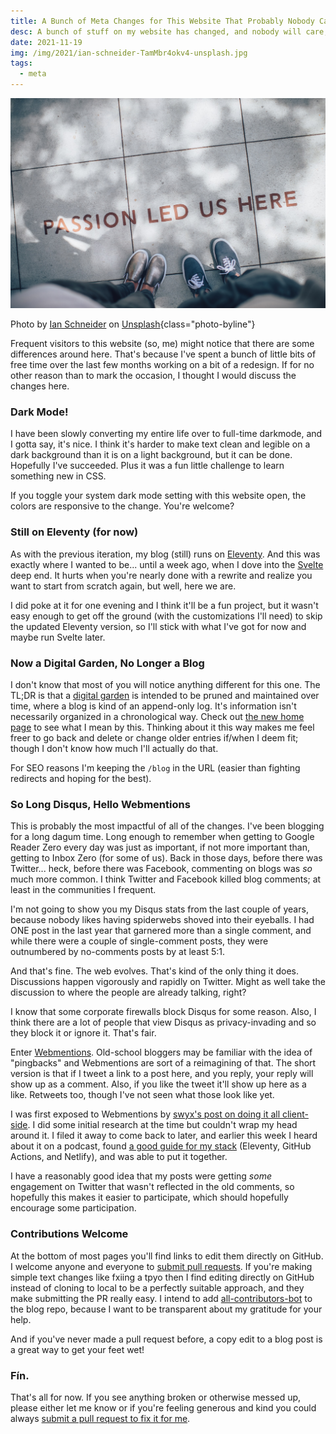 ```yaml
---
title: A Bunch of Meta Changes for This Website That Probably Nobody Cares About
desc: A bunch of stuff on my website has changed, and nobody will care, so I'll talk to myself about it.
date: 2021-11-19
img: /img/2021/ian-schneider-TamMbr4okv4-unsplash.jpg
tags:
  - meta
---
```


![](/img/2021/ian-schneider-TamMbr4okv4-unsplash.jpg)

Photo by <a href="https://unsplash.com/@goian?utm_source=unsplash&utm_medium=referral&utm_content=creditCopyText">Ian Schneider</a> on <a href="https://unsplash.com/s/photos/change?utm_source=unsplash&utm_medium=referral&utm_content=creditCopyText">Unsplash</a>{class="photo-byline"}

Frequent visitors to this website (so, me) might notice that there are some differences around here. That's because I've spent a bunch of little bits of free time over the last few months working on a bit of a redesign. If for no other reason than to mark the occasion, I thought I would discuss the changes here.

### Dark Mode!

I have been slowly converting my entire life over to full-time darkmode, and I gotta say, it's nice. I think it's harder to make text clean and legible on a dark background than it is on a light background, but it can be done. Hopefully I've succeeded. Plus it was a fun little challenge to learn something new in CSS.

If you toggle your system dark mode setting with this website open, the colors are responsive to the change. You're welcome?

### Still on Eleventy (for now)

As with the previous iteration, my blog (still) runs on [Eleventy][eleventy]. And this was exactly where I wanted to be... until a week ago, when I dove into the [Svelte][svelte] deep end. It hurts when you're nearly done with a rewrite and realize you want to start from scratch again, but well, here we are.

I did poke at it for one evening and I think it'll be a fun project, but it wasn't easy enough to get off the ground (with the customizations I'll need) to skip the updated Eleventy version, so I'll stick with what I've got for now and maybe run Svelte later.

### Now a Digital Garden, No Longer a Blog

I don't know that most of you will notice anything different for this one. The TL;DR is that a [digital garden][] is intended to be pruned and maintained over time, where a blog is kind of an append-only log. It's information isn't necessarily organized in a chronological way. Check out [the new home page](/) to see what I mean by this. Thinking about it this way makes me feel freer to go back and delete or change older entries if/when I deem fit; though I don't know how much I'll actually do that.

For SEO reasons I'm keeping the `/blog` in the URL (easier than fighting redirects and hoping for the best).

### So Long Disqus, Hello Webmentions

This is probably the most impactful of all of the changes. I've been blogging for a long dagum time. Long enough to remember when getting to Google Reader Zero every day was just as important, if not more important than, getting to Inbox Zero (for some of us). Back in those days, before there was Twitter... heck, before there was Facebook, commenting on blogs was _so_ much more common. I think Twitter and Facebook killed blog comments; at least in the communities I frequent.

I'm not going to show you my Disqus stats from the last couple of years, because nobody likes having spiderwebs shoved into their eyeballs. I had ONE post in the last year that garnered more than a single comment, and while there were a couple of single-comment posts, they were outnumbered by no-comments posts by at least 5:1.

And that's fine. The web evolves. That's kind of the only thing it does. Discussions happen vigorously and rapidly on Twitter. Might as well take the discussion to where the people are already talking, right?

I know that some corporate firewalls block Disqus for some reason. Also, I think there are a lot of people that view Disqus as privacy-invading and so they block it or ignore it. That's fair.

Enter [Webmentions][]. Old-school bloggers may be familiar with the idea of "pingbacks" and Webmentions are sort of a reimagining of that. The short version is that if I tweet a link to a post here, and you reply, your reply will show up as a comment. Also, if you like the tweet it'll show up here as a like. Retweets too, though I've not seen what those look like yet.

I was first exposed to Webmentions by [swyx's post on doing it all client-side][swyx]. I did some initial research at the time but couldn't wrap my head around it. I filed it away to come back to later, and earlier this week I heard about it on a podcast, found [a good guide for my stack][guide] (Eleventy, GitHub Actions, and Netlify), and was able to put it together.

I have a reasonably good idea that my posts were getting _some_ engagement on Twitter that wasn't reflected in the old comments, so hopefully this makes it easier to participate, which should hopefully encourage some participation.

### Contributions Welcome

At the bottom of most pages you'll find links to edit them directly on GitHub. I welcome anyone and everyone to [submit pull requests](https://github.com/atuttle/blog/). If you're making simple text changes like fxiing a tpyo then I find editing directly on GitHub instead of cloning to local to be a perfectly suitable approach, and they make submitting the PR really easy. I intend to add [all-contributors-bot][] to the blog repo, because I want to be transparent about my gratitude for your help.

And if you've never made a pull request before, a copy edit to a blog post is a great way to get your feet wet!

### Fín.

That's all for now. If you see anything broken or otherwise messed up, please either let me know or if you're feeling generous and kind you could always [submit a pull request to fix it for me](https://github.com/atuttle/blog/).

[eleventy]: https://www.11ty.dev/
[svelte]: https://svelte.dev
[digital garden]: https://maggieappleton.com/garden-history
[webmentions]: https://webmention.io/
[swyx]: https://www.swyx.io/clientside-webmentions/
[all-contributors-bot]: https://allcontributors.org/
[guide]: https://sia.codes/posts/webmentions-eleventy-in-depth/
